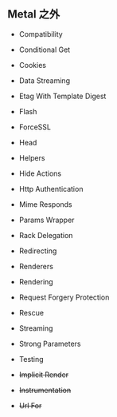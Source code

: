 ## Metal 之外

- Compatibility

- Conditional Get

- Cookies

- Data Streaming

- Etag With Template Digest

- Flash

- ForceSSL

- Head

- Helpers

- Hide Actions

- Http Authentication

- Mime Responds

- Params Wrapper

- Rack Delegation

- Redirecting

- Renderers

- Rendering

- Request Forgery Protection

- Rescue

- Streaming

- Strong Parameters

- Testing

- ~~Implicit Render~~

- ~~Instrumentation~~

- ~~Url For~~


